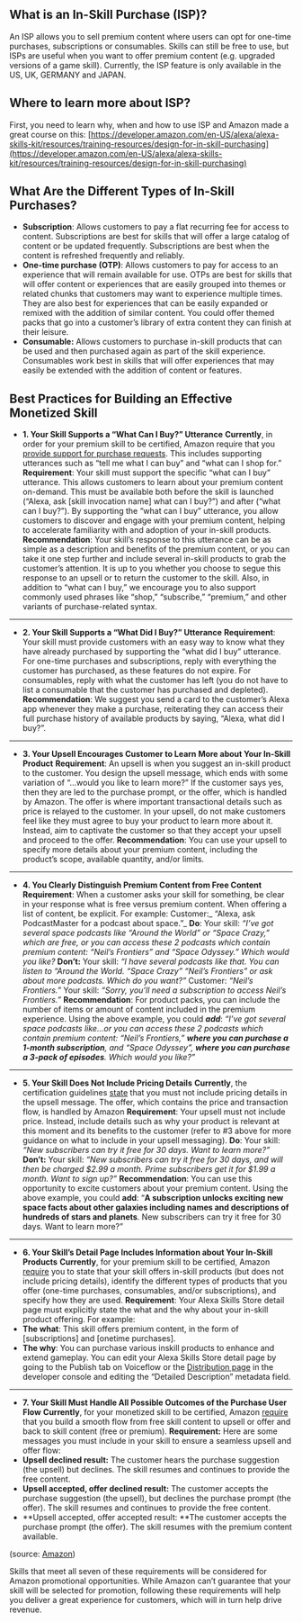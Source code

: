 ## What is an In-Skill Purchase (ISP)?

An ISP allows you to sell premium content where users can opt for one-time purchases, subscriptions or consumables. Skills can still be free to use, but ISPs are useful when you want to offer premium content (e.g. upgraded versions of a game skill). Currently, the ISP feature is only available in the US, UK, GERMANY and JAPAN.

## Where to learn more about ISP?

First, you need to learn why, when and how to use ISP and Amazon made a great course on this: [https://developer.amazon.com/en-US/alexa/alexa-skills-kit/resources/training-resources/design-for-in-skill-purchasing](https://developer.amazon.com/en-US/alexa/alexa-skills-kit/resources/training-resources/design-for-in-skill-purchasing)

## What Are the Different Types of In-Skill Purchases?

* **Subscription**: Allows customers to pay a flat recurring fee for access to content. Subscriptions are best for skills that will offer a large catalog of content or be updated frequently. Subscriptions are best when the content is refreshed frequently and reliably.
* **One-time purchase (OTP)**: Allows customers to pay for access to an experience that will remain available for use. OTPs are best for skills that will offer content or experiences that are easily grouped into themes or related chunks that customers may want to experience multiple times. They are also best for experiences that can be easily expanded or remixed with the addition of similar content. You could offer themed packs that go into a customer’s library of extra content they can finish at their leisure.
* **Consumable:** Allows customers to purchase in-skill products that can be used and then purchased again as part of the skill experience. Consumables work best in skills that will offer experiences that may easily be extended with the addition of content or features.

## **Best Practices for Building an Effective Monetized Skill**

* **1. Your Skill Supports a “What Can I Buy?” Utterance**
**Currently**, in order for your premium skill to be certified, Amazon require that you [provide support for purchase requests](https://developer.amazon.com/docs/in-skill-purchase/add-isps-to-a-skill.html#buy-requests). This includes supporting utterances such as “tell me what I can buy” and “what can I shop for.”
**Requirement**: Your skill must support the specific “what can I buy” utterance. This allows customers to learn about your premium content on-demand. This must be available both before the skill is launched (“Alexa, ask [skill invocation name] what can I buy?”) and after (“what can I buy?”). By supporting the “what can I buy” utterance, you allow customers to discover and engage with your premium content, helping to accelerate familiarity with and adoption of your in-skill products.
**Recommendation**: Your skill’s response to this utterance can be as simple as a description and benefits of the premium content, or you can take it one step further and include several in-skill products to grab the customer’s attention. It is up to you whether you choose to segue this response to an upsell or to return the customer to the skill. Also, in addition to “what can I buy,” we encourage you to also support commonly used phrases like “shop,” “subscribe,” “premium,” and other variants of purchase-related syntax.
****
* **2. Your Skill Supports a “What Did I Buy?” Utterance**
**Requirement**: Your skill must provide customers with an easy way to know what they have already purchased by supporting the “what did I buy” utterance. For one-time purchases and subscriptions, reply with everything the customer has purchased, as these features do not expire. For consumables, reply with what the customer has left (you do not have to list a consumable that the customer has purchased and depleted).
**Recommendation**: We suggest you send a card to the customer’s Alexa app whenever they make a purchase, reiterating they can access their full purchase history of available products by saying, “Alexa, what did I buy?”.
****
* **3. Your Upsell Encourages Customer to Learn More about Your In-Skill Product**
**Requirement**: An upsell is when you suggest an in-skill product to the customer. You design the upsell message, which ends with some variation of “…would you like to learn more?” If the customer says yes, then they are led to the purchase prompt, or the offer, which is handled by Amazon. The offer is where important transactional details such as price is relayed to the customer.
In your upsell, do not make customers feel like they must agree to buy your product to learn more about it. Instead, aim to captivate the customer so that they accept your upsell and proceed to the offer.
**Recommendation**: You can use your upsell to specify more details about your premium content, including the product’s scope, available quantity, and/or limits.
****
* **4. You Clearly Distinguish Premium Content from Free Content**
**Requirement**: When a customer asks your skill for something, be clear in your response what is free versus premium content. When offering a list of content, be explicit. For example:
Customer:_ “Alexa, ask PodcastMaster for a podcast about space.”_
**Do**:
Your skill: _“I’ve got several space podcasts like “Around the World” or “Space Crazy,” which are free, or you can access these 2 podcasts which contain premium content: “Neil’s Frontiers” and “Space Odyssey.” Which would you like?_
**Don’t:**
Your skill: _“I have several podcasts like that. You can listen to “Around the World. “Space Crazy” “Neil’s Frontiers” or ask about more podcasts. Which do you want?”_
Customer: _“Neil’s Frontiers.”_
Your skill: _“Sorry, you’ll need a subscription to access Neil’s Frontiers.”_
**Recommendation**: For product packs, you can include the number of items or amount of content included in the premium experience. Using the above example, you could _**add**_: _“I’ve got several space podcasts like…or you can access these 2 podcasts which contain premium content: “Neil’s Frontiers,” _**_where you can purchase a 1-month subscription_**_, and “Space Odyssey”, _**_where you can purchase a 3-pack of episodes_**_. Which would you like?”_
****
* **5. Your Skill Does Not Include Pricing Details**
**Currently**, the certification guidelines [state](https://developer.amazon.com/docs/in-skill-purchase/isp-certification-guide.html#user-experience-tests) that you must not include pricing details in the upsell message. The offer, which contains the price and transaction flow, is handled by Amazon
**Requirement**: Your upsell must not include price. Instead, include details such as why your product is relevant at this moment and its benefits to the customer (refer to #3 above for more guidance on what to include in your upsell messaging).
**Do**:
Your skill: _“New subscribers can try it free for 30 days. Want to learn more?”_
**Don’t:**
Your skill: _“New subscribers can try it free for 30 days, and will then be charged $2.99 a month. Prime subscribers get it for $1.99 a month. Want to sign up?”_
**Recommendation**: You can use this opportunity to excite customers about your premium content. Using the above example, you could **add**: “**A subscription unlocks exciting new space facts about other galaxies including names and descriptions of hundreds of stars and planets**. New subscribers can try it free for 30 days. Want to learn more?”
****
* **6. Your Skill’s Detail Page Includes Information about Your In-Skill Products**
**Currently**, for your premium skill to be certified, Amazon [require](https://developer.amazon.com/docs/in-skill-purchase/isp-certification-guide.html#functional-tests) you to state that your skill offers in-skill products (but does not include pricing details), identify the different types of products that you offer (one-time purchases, consumables, and/or subscriptions), and specify how they are used.
**Requirement**: Your Alexa Skills Store detail page must explicitly state the what and the why about your in-skill product offering. For example:
 * **The what**: This skill offers premium content, in the form of [subscriptions] and [onetime purchases].
 * **The why**: You can purchase various inskill products to enhance and extend gameplay.
You can edit your Alexa Skills Store detail page by going to the Publish tab on Voiceflow or the  [Distribution page](https://developer.amazon.com/docs/devconsole/launch-your-skill.html) in the developer console and editing the “Detailed Description” metadata field.
****
* **7. Your Skill Must Handle All Possible Outcomes of the Purchase User Flow**
**Currently**, for your monetized skill to be certified, Amazon [require](https://developer.amazon.com/docs/in-skill-purchase/isp-certification-guide.html#user-experience-tests) that you build a smooth flow from free skill content to upsell or offer and back to skill content (free or premium).
**Requirement:** Here are some messages you must include in your skill to ensure a seamless upsell and offer flow:
 * **Upsell declined result:** The customer hears the purchase suggestion (the upsell) but declines. The skill resumes and continues to provide the free content.
 * **Upsell accepted, offer declined result:** The customer accepts the purchase suggestion (the upsell), but declines the purchase prompt (the offer). The skill resumes and continues to provide the free content.
 * **Upsell accepted, offer accepted result: **The customer accepts the purchase prompt (the offer). The skill resumes with the premium content available.

(source: [Amazon](https://developer.amazon.com/blogs/alexa/post/cb72c35a-4c8b-44cb-82e9-84b2198de867/checklist-ensure-your-premium-alexa-skills-are-eligible-for-amazon-promotion?fbclid=IwAR3hRc6LCJMD8rRMqxLxavoSlFdz76WU_DpngLMSMoO1RAgUaucWYa5s7N0))

Skills that meet all seven of these requirements will be considered for Amazon promotional opportunities. While Amazon can’t guarantee that your skill will be selected for promotion, following these requirements will help you deliver a great experience for customers, which will in turn help drive revenue.



